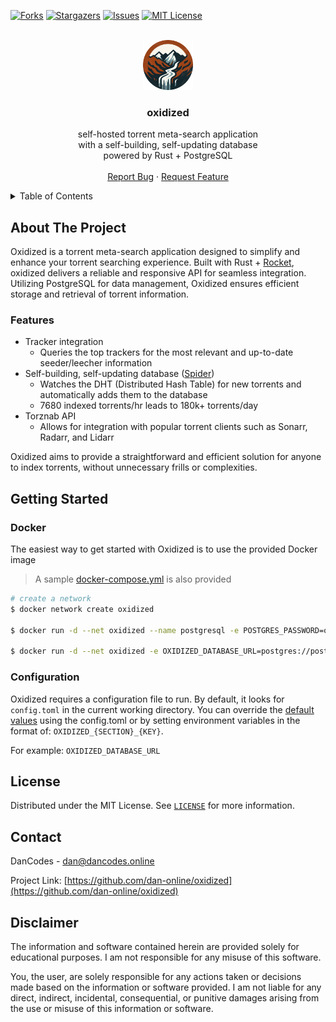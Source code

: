 [![Forks][forks-shield]][forks-url]
[![Stargazers][stars-shield]][stars-url]
[![Issues][issues-shield]][issues-url]
[![MIT License][license-shield]][license-url]

<br />
<div align="center">
  <a href="https://github.com/dan-online/oxidized">
    <img src="assets/oxidized.png" alt="Logo" width="80" height="80">
  </a>

<h3 align="center">oxidized</h3>

  <p align="center">
    self-hosted torrent meta-search application<br /> with a self-building, self-updating database<br /> powered by Rust + PostgreSQL
    <!-- <br /> -->
    <!-- <a href="https://github.com/dan-online/oxidized"><strong>Explore the docs »</strong></a> -->
    <br />
    <br />
    <a href="https://github.com/dan-online/oxidized/issues">Report Bug</a>
    ·
    <a href="https://github.com/dan-online/oxidized/issues">Request Feature</a>
  </p>
</div>

<!-- TABLE OF CONTENTS -->
<details>
  <summary>Table of Contents</summary>
  <ol>
    <li><a href="#about-the-project">About The Project</a></li>
    <li><a href="#getting-started">Getting Started</a></li>
    <li><a href="#license">License</a></li>
    <li><a href="#contact">Contact</a></li>
    <li><a href="#disclaimer">Disclaimer</a></li>
  </ol>
</details>

<!-- ABOUT THE PROJECT -->
## About The Project

Oxidized is a torrent meta-search application designed to simplify and enhance your torrent searching experience. Built with Rust + [Rocket](https://rocket.rs), oxidized delivers a reliable and responsive API for seamless integration. Utilizing PostgreSQL for data management, Oxidized ensures efficient storage and retrieval of torrent information.

### Features

- Tracker integration
    - Queries the top trackers for the most relevant and up-to-date seeder/leecher information
- Self-building, self-updating database ([Spider](https://github.com/boramalper/magnetico/))
    - Watches the DHT (Distributed Hash Table) for new torrents and automatically adds them to the database
    - 7680 indexed torrents/hr leads to 180k+ torrents/day
- Torznab API
    - Allows for integration with popular torrent clients such as Sonarr, Radarr, and Lidarr

Oxidized aims to provide a straightforward and efficient solution for anyone to index torrents, without unnecessary frills or complexities.

## Getting Started

### Docker

The easiest way to get started with Oxidized is to use the provided Docker image

> A sample [docker-compose.yml](docker/docker-compose.yml) is also provided

```bash
# create a network
$ docker network create oxidized

$ docker run -d --net oxidized --name postgresql -e POSTGRES_PASSWORD=oxidized -e POSTGRES_DB=oxidized postgres:alpine

$ docker run -d --net oxidized -e OXIDIZED_DATABASE_URL=postgres://postgres:oxidized@postgresql/oxidized --name oxidized danonline/oxidized
```

### Configuration

Oxidized requires a configuration file to run. By default, it looks for `config.toml` in the current working directory. You can override the [default values](default.toml) using the config.toml or by setting environment variables in the format of: ``OXIDIZED_{SECTION}_{KEY}``. 

For example: `OXIDIZED_DATABASE_URL`

<!-- LICENSE -->
## License

Distributed under the MIT License. See [`LICENSE`](LICENSE) for more information.

<!-- CONTACT -->
## Contact

DanCodes - <dan@dancodes.online>

Project Link: [https://github.com/dan-online/oxidized](https://github.com/dan-online/oxidized)

## Disclaimer

The information and software contained herein are provided solely for educational purposes. I am not responsible for any misuse of this software.

You, the user, are solely responsible for any actions taken or decisions made based on the information or software provided. I am not liable for any direct, indirect, incidental, consequential, or punitive damages arising from the use or misuse of this information or software.

<!-- MARKDOWN LINKS & IMAGES -->
<!-- https://www.markdownguide.org/basic-syntax/#reference-style-links -->
[contributors-shield]: https://img.shields.io/github/contributors/dan-online/oxidized.svg?style=for-the-badge
[contributors-url]: https://github.com/dan-online/oxidized/graphs/contributors
[forks-shield]: https://img.shields.io/github/forks/dan-online/oxidized.svg?style=for-the-badge
[forks-url]: https://github.com/dan-online/oxidized/network/members
[stars-shield]: https://img.shields.io/github/stars/dan-online/oxidized.svg?style=for-the-badge
[stars-url]: https://github.com/dan-online/oxidized/stargazers
[issues-shield]: https://img.shields.io/github/issues/dan-online/oxidized.svg?style=for-the-badge
[issues-url]: https://github.com/dan-online/oxidized/issues
[license-shield]: https://img.shields.io/github/license/dan-online/oxidized.svg?style=for-the-badge
[license-url]: https://github.com/dan-online/oxidized/blob/master/LICENSE.txt

